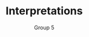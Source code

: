 ---
layout: page
title: Interpretations
subtitle: Group 5
cover-img: "/assets/img/max-long.jpg"
peralink: interpretations
---